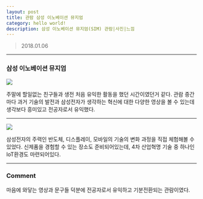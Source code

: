 ```yaml
---
layout: post
title: 관람 삼성 이노베이션 뮤지엄
category: hello world!
description: 삼성 이노베이션 뮤지엄(SIM) 관람|사진|느낌
---
```


> 2018.01.06

<!--description-->

-----------------------

### 삼성 이노베이션 뮤지엄

![]({{site.baseurl}}/assets/img/hw_img01.jpg)

주말에 할일없는 친구들과 생전 처음 유익한 활동을 했던 시간이였던거 같다. 관람 중간마다 과거 기술의 발전과 삼성전자가 생각하는 혁신에 대한 다양한 영상을 볼 수 있는데 생각보다 흥미있고 전공자로서 유익했다.

-----------------------

![]({{site.baseurl}}/assets/img/hw_img02.jpg)

삼성전자의 주력인 반도체, 디스플레이, 모바일의 기술의 변화 과정을 직접 체험해볼 수 있었다. 신제품을 경험할 수 있는 장소도 준비되어있는데, 4차 산업혁명 기술 중 하나인 IoT환경도 마련되어있다.

-----------------------

### Comment

마음에 와닿는 영상과 문구들 덕분에 전공자로서 유익하고 기분전환되는 관람이였다.